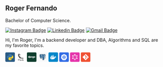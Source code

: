## Roger Fernando

Bachelor of Computer Science.

[![Instagram Badge](https://img.shields.io/badge/-@rogerflan-00875f?style=flat-square&labelColor=00875f&logo=instagram&logoColor=white&link=https://www.instagram.com/rogerflan/)](https://www.instagram.com/rogerflan/) 
[![Linkedin Badge](https://img.shields.io/badge/-Roger%20Fernando-00875f?style=flat-square&logo=Linkedin&logoColor=white&link=https://www.linkedin.com/in/roger-luiz/)](https://www.linkedin.com/in/roger-luiz/) 
[![Gmail Badge](https://img.shields.io/badge/-rogerluizflan@gmail.com-00875f?style=flat-square&logo=Gmail&logoColor=white&link=mailto:rogerluizflan@gmail.com)](mailto:rogerluizflan@gmail.com)

Hi, I'm Roger, I'm a backend developer and DBA, Algorithms and SQL are my favorite topics.

<img src="./assets/python.svg" width="30px" /> <img src="./assets/flask.svg" width="30px" /> <img src="./assets/django.svg" width="30px" /> <img src="./assets/postgresql.svg" width="30px" /> <img src="./assets/docker.svg" width="30px" /> <img src="./assets/kubernetes.svg" width="30px" /> <img src="./assets/graphql.svg" width="30px" /> <img src="./assets/git.svg" width="30px" />
